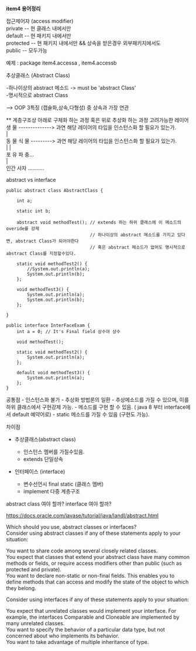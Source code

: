 **item4 용어정리**

접근제어자 (access modifier)  
private -- 현 클래스 내에서만  
default -- 현 패키지 내에서만   
protected -- 현 패키지 내에서만 && 상속을 받은경우 외부패키지에서도  
public -- 모두가능  

예제 : package item4.accessa , item4.accessb


추상클래스 (Abstract Class)

-하나이상의 abstract 메소드 -> must be 'abstract Class'  
-명시적으로 abstract Class  

--> OOP 3특징 (캡슐화,상속,다형성) 중 상속과 가장 연관  

** 계층구조상 아래로 구체화 하는 과정 혹은 위로 추상화 하는 과정 고려가능한 레이어  
			생 물 --------------> 과연 해당 레이어의 타입을 인스턴스화 할 필요가 있는가.  
			  |  
		동 물   식 물 ---------> 과연 해당 레이어의 타입을 인스턴스화 할 필요가 있는가.  
		  |       |  
	포 유   파 충...	  	
	  |  
인간 사자 ...........  
	 

abstract vs interface 

	public abstract class AbstractClass {
	
		int a;
	
		static int b;
	
		abstract void methodTest(); // extends 하는 하위 클래스에 이 메소드의 overide를 강제
									// 하나이상의 abstract 메소드를 가지고 있다면, abstract Class가 되어야한다
									// 혹은 abstract 메소드가 없어도 명시적으로 abstract Class를 지정할수있다.
		
		static void methodTest2() {
			//System.out.println(a);
			System.out.println(b);
		};
		
		void methodTest3() {
			System.out.println(a);
			System.out.println(b);
		};
	
	}
	
	public interface InterFaceExam {
		int a = 0; // It's Final field 상수야 상수
	
		void methodTest();
	
		static void methodTest2() {
			System.out.println(a);
		};
	
		default void methodTest3() {
			System.out.println(a);
		};
	}

공통점 
	- 인스턴스화 불가
	- 추상화 방법론의 일환
	- 추상메소드를 가질 수 있으며, 이를 하위 클래스에서 구현강제 가능.
	- 메소드를 구현 할 수 있음. ( java 8 부터 interface에서 default 예약어로)
	- static 메소드를 가질 수 있음 (구현도 가능).
	
	
차이점
	
* 추상클래스(abstract class)
	- 인스턴스 멤버를 가질수있음.
	- extends 단일상속
	
* 인터페이스 (interface)
	- 변수선언시 final static (클래스 멤버)
	- implement 다중 계층구조
		
		
abstract class 	여야 할까?
interface 		여야 할까?

https://docs.oracle.com/javase/tutorial/java/IandI/abstract.html 

Which should you use, abstract classes or interfaces?  
Consider using abstract classes if any of these statements apply to your situation:  

You want to share code among several closely related classes.  
You expect that classes that extend your abstract class have many common methods or fields, or require access modifiers other than public (such as protected and private).  
You want to declare non-static or non-final fields. This enables you to define methods that can access and modify the state of the object to which they belong.  


Consider using interfaces if any of these statements apply to your situation:  

You expect that unrelated classes would implement your interface. For example, the interfaces Comparable and Cloneable are implemented by many unrelated classes.  
You want to specify the behavior of a particular data type, but not concerned about who implements its behavior.  
You want to take advantage of multiple inheritance of type.  


